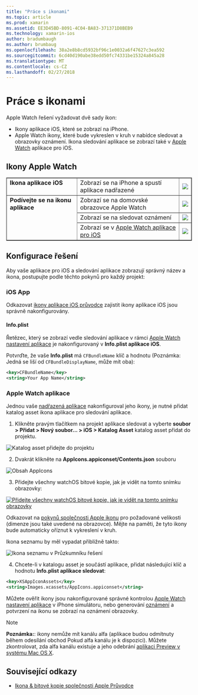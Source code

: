 ```yaml
---
title: "Práce s ikonami"
ms.topic: article
ms.prod: xamarin
ms.assetid: EE3D45BD-8091-4C04-BA83-371371D8BEB9
ms.technology: xamarin-ios
author: bradumbaugh
ms.author: brumbaug
ms.openlocfilehash: 38a2e8b8cd5932bf96c1e0032a6f47627c3ea592
ms.sourcegitcommit: 6cd40d190abe38edd50fc74331be15324a845a28
ms.translationtype: MT
ms.contentlocale: cs-CZ
ms.lasthandoff: 02/27/2018
---
```

# <a name="working-with-icons"></a>Práce s ikonami

Apple Watch řešení vyžadovat dvě sady ikon:

* Ikony aplikace iOS, které se zobrazí na iPhone.
* Apple Watch ikony, které bude vykreslen v kruh v nabídce sledovat a obrazovky oznámení. Ikona sledování aplikace se zobrazí také v [Apple Watch](~/ios/watchos/app-fundamentals/settings.md) aplikace pro iOS.

## <a name="apple-watch-icons"></a>Ikony Apple Watch

<table align="center" border="1" cellpadding="1" cellspacing="1">
    <tr>
      <td valign="top">
        <b>Ikona aplikace iOS</b>
      </td>
      <td valign="top">
Zobrazí se na iPhone a spustí aplikace nadřazené </td>
      <td>
        <img src="icons-images/icon-ios.png" class="tableimg">
      </td>
    </tr>
    <tr>
      <td valign="top" rowspan="3">
        <b>Podívejte se na ikonu aplikace</b>
      </td>
      <td valign="top">
Zobrazí se na domovské obrazovce Apple Watch </td>
      <td>
        <img src="icons-images/icon-home.png" class="tableimg" />
      </td>
    </tr>
    <tr>
      <td valign="top">
Zobrazí se na sledovat oznámení </td>
      <td>
        <img src="icons-images/notification-icon.png" class="tableimg" />
      </td>
    </tr>
    <tr>
      <td valign="top">
Zobrazí se v <a href="~/ios/watchos/app-fundamentals/settings.md">Apple Watch aplikace pro iOS</a>
      </td>
      <td>
        <a href="icons-images/watch-app.png">
          <img src="icons-images/watch-app-sml.png" class="tableimg">
        </a>
      </td>
    </tr>
    <tbody>
</table>



## <a name="configuring-your-solution"></a>Konfigurace řešení

Aby vaše aplikace pro iOS a sledování aplikace zobrazují správný název a ikona, postupujte podle těchto pokynů pro každý projekt:

### <a name="ios-app"></a>iOS App

Odkazovat [ikony aplikace iOS průvodce](~/ios/app-fundamentals/images-icons/app-icons.md) zajistit ikony aplikace iOS jsou správně nakonfigurovány.

#### <a name="infoplist"></a>Info.plist

Řetězec, který se zobrazí vedle sledování aplikace v rámci [Apple Watch nastavení aplikace](~/ios/watchos/app-fundamentals/settings.md) je nakonfigurovaný v **Info.plist aplikace iOS**.

Potvrďte, že vaše **Info.plist** má `CFBundleName` klíč a hodnotu (Poznámka: Jedná se liší od `CFBundleDisplayName`, může mít oba):

```xml
<key>CFBundleName</key>
<string>Your App Name</string>
```

### <a name="apple-watch-app"></a>Apple Watch aplikace

Jednou vaše [nadřazená aplikace](~/ios/watchos/app-fundamentals/parent-app.md) nakonfiguroval jeho ikony, je nutné přidat katalog asset ikona aplikace pro sledování aplikace.

1. Klikněte pravým tlačítkem na projekt aplikace sledovat a vyberte **soubor > Přidat > Nový soubor... > iOS > Katalog Asset** katalog asset přidat do projektu.

 ![](icons-images/newasset.png "Katalog asset přidejte do projektu")

2. Dvakrát klikněte na **AppIcons.appiconset/Contents.json** souboru

  ![](icons-images/xcassets-iconset-sml.png "Obsah AppIcons")

3. Přidejte všechny watchOS bitové kopie, jak je vidět na tomto snímku obrazovky:

  [ ![](icons-images/appicons-sml.png "Přidejte všechny watchOS bitové kopie, jak je vidět na tomto snímku obrazovky")](icons-images/appicons.png)

  Odkazovat na [pokynů společnosti Apple ikonu](https://developer.apple.com/library/prerelease/ios/documentation/UserExperience/Conceptual/WatchHumanInterfaceGuidelines/IconandImageSizes.html) pro požadované velikosti (dimenze jsou také uvedené na obrazovce). Mějte na paměti, že tyto ikony bude automaticky oříznut k vykreslení v kruh.

  Ikona seznamu by měl vypadat přibližně takto:

  ![](icons-images/xcassets-complete-sml.png "Ikona seznamu v Průzkumníku řešení")

4. Chcete-li v katalogu asset je součástí aplikace, přidat následující klíč a hodnotu **Info.plist aplikace sledovat**:

```xml
<key>XSAppIconAssets</key>
<string>Images.xcassets/AppIcons.appiconset</string>
```

Můžete ověřit ikony jsou nakonfigurované správné kontrolou [Apple Watch nastavení aplikace](~/ios/watchos/app-fundamentals/settings.md) v iPhone simulátoru, nebo generování [oznámení](~/ios/watchos/platform/notifications.md) a potvrzení na ikonu se zobrazí na oznámení obrazovky.

> [!NOTE]
> **Poznámka:**: ikony nemůže mít kanálu alfa (aplikace budou odmítnuty během odesílání obchod Pokud alfa kanálu je k dispozici). Můžete zkontrolovat, zda alfa kanálu existuje a jeho odebrání [aplikaci Preview v systému Mac OS X](~/ios/watchos/troubleshooting.md#noalpha).


## <a name="related-links"></a>Související odkazy

- [Ikona & bitové kopie společnosti Apple Průvodce](https://developer.apple.com/library/prerelease/ios/documentation/UserExperience/Conceptual/WatchHumanInterfaceGuidelines/IconandImageSizes.html)
